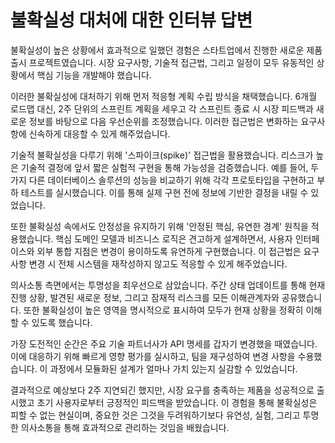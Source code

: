 # 불확실성 대처에 대한 인터뷰 답변

불확실성이 높은 상황에서 효과적으로 일했던 경험은 스타트업에서 진행한 새로운 제품 출시 프로젝트였습니다. 시장 요구사항, 기술적 접근법, 그리고 일정이 모두 유동적인 상황에서 핵심 기능을 개발해야 했습니다.

이러한 불확실성에 대처하기 위해 먼저 적응형 계획 수립 방식을 채택했습니다. 6개월 로드맵 대신, 2주 단위의 스프린트 계획을 세우고 각 스프린트 종료 시 시장 피드백과 새로운 정보를 바탕으로 다음 우선순위를 조정했습니다. 이러한 접근법은 변화하는 요구사항에 신속하게 대응할 수 있게 해주었습니다.

기술적 불확실성을 다루기 위해 '스파이크(spike)' 접근법을 활용했습니다. 리스크가 높은 기술적 결정에 앞서 짧은 실험적 구현을 통해 가능성을 검증했습니다. 예를 들어, 두 가지 다른 데이터베이스 솔루션의 성능을 비교하기 위해 각각 프로토타입을 구현하고 부하 테스트를 실시했습니다. 이를 통해 실제 구현 전에 정보에 기반한 결정을 내릴 수 있었습니다.

또한 불확실성 속에서도 안정성을 유지하기 위해 '안정된 핵심, 유연한 경계' 원칙을 적용했습니다. 핵심 도메인 모델과 비즈니스 로직은 견고하게 설계하면서, 사용자 인터페이스와 외부 통합 지점은 변경이 용이하도록 유연하게 구현했습니다. 이 접근법은 요구사항 변경 시 전체 시스템을 재작성하지 않고도 적응할 수 있게 해주었습니다.

의사소통 측면에서는 투명성을 최우선으로 삼았습니다. 주간 상태 업데이트를 통해 현재 진행 상황, 발견된 새로운 정보, 그리고 잠재적 리스크를 모든 이해관계자와 공유했습니다. 또한 불확실성이 높은 영역을 명시적으로 표시하여 모두가 현재 상황을 정확히 이해할 수 있도록 했습니다.

가장 도전적인 순간은 주요 기술 파트너사가 API 명세를 갑자기 변경했을 때였습니다. 이에 대응하기 위해 빠르게 영향 평가를 실시하고, 팀을 재구성하여 변경 사항을 수용했습니다. 이 과정에서 모듈화된 설계가 얼마나 가치 있는지 실감할 수 있었습니다.

결과적으로 예상보다 2주 지연되긴 했지만, 시장 요구를 충족하는 제품을 성공적으로 출시했고 초기 사용자로부터 긍정적인 피드백을 받았습니다. 이 경험을 통해 불확실성은 피할 수 없는 현실이며, 중요한 것은 그것을 두려워하기보다 유연성, 실험, 그리고 투명한 의사소통을 통해 효과적으로 관리하는 것임을 배웠습니다.